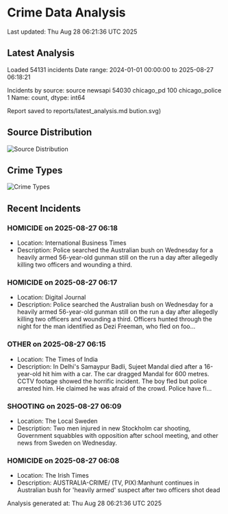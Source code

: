 # Crime Data Analysis
Last updated: Thu Aug 28 06:21:36 UTC 2025

## Latest Analysis

Loaded 54131 incidents
Date range: 2024-01-01 00:00:00 to 2025-08-27 06:18:21

Incidents by source:
source
newsapi           54030
chicago_pd          100
chicago_police        1
Name: count, dtype: int64

Report saved to reports/latest_analysis.md
bution.svg)

## Source Distribution
![Source Distribution](images/source_distribution.svg)

## Crime Types
![Crime Types](images/crime_types.svg)

## Recent Incidents

### HOMICIDE on 2025-08-27 06:18
- Location: International Business Times
- Description: Police searched the Australian bush on Wednesday for a heavily armed 56-year-old gunman still on the run a day after allegedly killing two officers and wounding a third.


### HOMICIDE on 2025-08-27 06:17
- Location: Digital Journal
- Description: Police searched the Australian bush on Wednesday for a heavily armed 56-year-old gunman still on the run a day after allegedly killing two officers and wounding a third. Officers hunted through the night for the man identified as Dezi Freeman, who fled on foo…


### OTHER on 2025-08-27 06:15
- Location: The Times of India
- Description: In Delhi's Samaypur Badli, Sujeet Mandal died after a 16-year-old hit him with a car. The car dragged Mandal for 600 metres. CCTV footage showed the horrific incident. The boy fled but police arrested him. He claimed he was afraid of the crowd. Police have fi…


### SHOOTING on 2025-08-27 06:09
- Location: The Local Sweden
- Description: Two men injured in new Stockholm car shooting, Government squabbles with opposition after school meeting, and other news from Sweden on Wednesday.


### HOMICIDE on 2025-08-27 06:08
- Location: The Irish Times
- Description: AUSTRALIA-CRIME/ (TV, PIX):Manhunt continues in Australian bush for 'heavily armed' suspect after two officers shot dead

Analysis generated at: Thu Aug 28 06:21:36 UTC 2025
